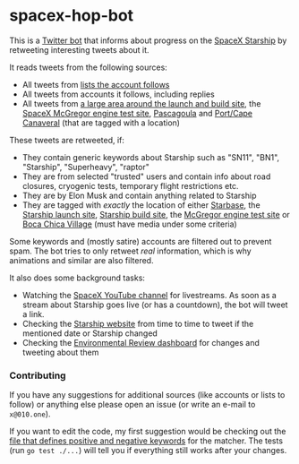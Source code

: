 # spacex-hop-bot
This is a [Twitter bot](https://twitter.com/wenhopbot) that informs about progress on the [SpaceX Starship](https://www.spacex.com/vehicles/starship/) by retweeting interesting tweets about it.

It reads tweets from the following sources:
* All tweets from [lists the account follows](https://twitter.com/wenhopbot/lists)
* All tweets from accounts it follows, including replies
* All tweets from [a large area around the launch and build site](https://bboxfinder.com/#25.838213,-97.321014,26.121535,-96.942673), the [SpaceX McGregor engine test site](https://mapper.acme.com/?ll=31.39966,-97.46246&z=12&t=M&marker0=31.39930%2C-97.46250%2C31.399308%20-97.462496&marker1=31.34836%2C-97.51740%2Cunnamed&marker2=31.48314%2C-97.36530%2C6.0%20km%20NE%20of%20McGregor%20TX), [Pascagoula](https://bboxfinder.com/#30.298204,-88.678894,30.457552,-88.463974) and [Port/Cape Canaveral](https://mapper.acme.com/?ll=28.40952,-80.60944&z=10&t=M&marker0=28.21910%2C-80.79552%2Cunnamed&marker1=28.88617%2C-79.96262%2C79.2%20km%20ExNE%20of%20Merritt%20Island%20FL) (that are tagged with a location)

These tweets are retweeted, if:
* They contain generic keywords about Starship such as "SN11", "BN1", "Starship", "Superheavy", "raptor"
* They are from selected "trusted" users and contain info about road closures, cryogenic tests, temporary flight restrictions etc.
* They are by Elon Musk and contain anything related to Starship
* They are tagged with *exactly* the location of either [Starbase](https://twitter.com/places/1380f3b60f972001), the [Starship launch site](https://twitter.com/places/124cb6de55957000), [Starship build site](https://twitter.com/places/124bed061054f000), the [McGregor engine test site](https://twitter.com/places/07d9f642af482000) or [Boca Chica Village](https://twitter.com/places/07d9f0b85ac83003) (must have media under some criteria)

Some keywords and (mostly satire) accounts are filtered out to prevent spam. The bot tries to only retweet *real* information, which is why animations and similar are also filtered.

It also does some background tasks: 
- Watching the [SpaceX YouTube channel](https://www.youtube.com/spacex/) for livestreams. As soon as a stream about Starship goes live (or has a countdown), the bot will tweet a link.
- Checking the [Starship website](https://www.spacex.com/vehicles/starship/) from time to time to tweet if the mentioned date or Starship changed
- Checking the [Environmental Review dashboard](https://www.permits.performance.gov/permitting-project/spacex-starshipsuper-heavy-launch-vehicle-program-spacex-boca-chica-launch-site) for changes and tweeting about them

### Contributing
If you have any suggestions for additional sources (like accounts or lists to follow) or anything else please open an issue (or write an e-mail to `x@010.one`).

If you want to edit the code, my first suggestion would be checking out the [file that defines positive and negative keywords](match/starship_keywords.go) for the matcher. The tests (run `go test ./...`) will tell you if everything still works after your changes.
